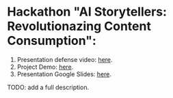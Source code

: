 # Hackathon "AI Storytellers: Revolutionazing Content Consumption":

1. Presentation defense video: [here](https://www.youtube.com/watch?v=Xuq3FWdYebE&feature=youtu.be).
2. Project Demo: [here](https://youtu.be/XA4TZAx19vg).
3. Presentation Google Slides: [here](https://docs.google.com/presentation/d/1h3ES-oyUeJsUOEhm2mziIjR-vYolDPUsHzp_oMooo38/edit#slide=id.p).

TODO: add a full description.
